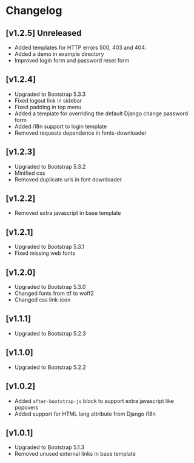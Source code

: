 # Changelog

## [v1.2.5] Unreleased

- Added templates for HTTP errors 500, 403 and 404.
- Added a demo in example directory
- Improved login form and password reset form

## [v1.2.4]

- Upgraded to Bootstrap 5.3.3
- Fixed logout link in sidebar
- Fixed padding in top menu
- Added a template for overriding the default Django change password form
- Added i18n support to login template
- Removed requests dependence in fonts-downloader

## [v1.2.3]

- Upgraded to Bootstrap 5.3.2
- Minified css
- Removed duplicate urls in font downloader

## [v1.2.2]

 - Removed extra javascript in base template

## [v1.2.1]

 - Upgraded to Bootstrap 5.3.1
 - Fixed missing web fonts

## [v1.2.0]

 - Upgraded to Bootstrap 5.3.0
 - Changed fonts from ttf to woff2
 - Changed css link-icon

## [v1.1.1]

 - Upgraded to Bootstrap 5.2.3

## [v1.1.0]

 - Upgraded to Bootstrap 5.2.2

## [v1.0.2]

- Added `after-bootstrap-js` block to support extra javascript like popovers
- Added support for HTML lang attribute from Django i18n

## [v1.0.1]

- Upgraded to Bootstrap 5.1.3
- Removed unused external links in base template
